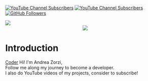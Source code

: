 [![YouTube Channel Subscribers][Youtube-Channel-Subscribers]][YouTube-url]
[![YouTube Channel Subscribers][Youtube-Channel-Views]][YouTube-url]
[![GitHub Followers][GitHub.com]][GitHub-url]

<p align="center">
  <img src="https://github-readme-stats.vercel.app/api?username=andreaaazo&show_icons=true&bg_color=1d1b1b&title_color=e41b39&icon_color=e41b39&hide_border=true&text_color=f9f9fa" style="align-self: center; display: flex"/>
  <img src="https://github-readme-stats.vercel.app/api/top-langs/?username=andreaaazo&show_icons=true&bg_color=1d1b1b&title_color=e41b39&icon_color=e41b39&hide_border=true&text_color=f9f9fa&langs_count=8&card_width=450&layout=compact"/>
</p>

# Introduction
[Coder](https://github.com/andreaaazo/andreaaazo/blob/main/coder.gif)
Hi! I'm Andrea Zorzi,  
Follow me along my journey to become a developer.  
I also do YouTube videos of my projects, consider to subscribe!


[YouTube-Channel-Subscribers]: https://img.shields.io/youtube/channel/subscribers/UCAMPX_yvXMXMidga9hTYyAQ?style=for-the-badge&logo=youtube
[YouTube-url]: https://www.youtube.com/channel/UCAMPX_yvXMXMidga9hTYyAQ
[GitHub.com]: https://img.shields.io/github/followers/andreaaazo?style=for-the-badge&logo=github
[GitHub-url]: https://github.com/andreaaazo/
[YouTube-Channel-Views]: https://img.shields.io/youtube/channel/views/UCAMPX_yvXMXMidga9hTYyAQ?style=for-the-badge&logo=youtube
